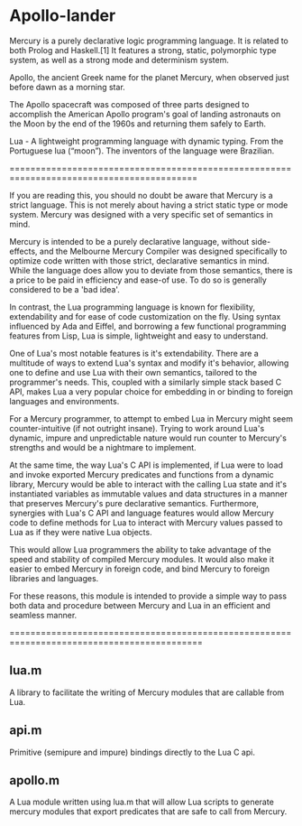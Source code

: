 Apollo-lander
=============

Mercury is a purely declarative logic programming language. It is related to 
both Prolog and Haskell.[1] It features a strong, static, polymorphic 
type system, as well as a strong mode and determinism system.

Apollo, the ancient Greek name for the planet Mercury, when observed just before
dawn as a morning star.

The Apollo spacecraft was composed of three parts designed to accomplish the 
American Apollo program's goal of landing astronauts on the Moon by the end of 
the 1960s and returning them safely to Earth.

Lua - A lightweight programming language with dynamic typing.
From the Portuguese lua (“moon”). The inventors of the language were Brazilian.

==========================================================================================

If you are reading this, you should no doubt be aware that Mercury is a
strict language.  This is not merely about having a strict static type
or mode system. Mercury was designed with a very specific set of semantics
in mind.  

Mercury is intended to be a purely declarative language, without 
side-effects, and the Melbourne Mercury Compiler was designed specifically 
to optimize code written with those strict, declarative semantics in mind.  
While the language does allow you to deviate from those semantics, there 
is a price to be paid in efficiency and ease-of use.  To do so is generally
considered to be a 'bad idea'.

In contrast, the Lua programming language is known for flexibility,
extendability and for ease of code customization on the fly.  Using syntax
influenced by Ada and Eiffel, and borrowing a few functional programming
features from Lisp, Lua is simple, lightweight and easy to understand.

One of Lua's most notable features is it's extendability.  There are a
multitude of ways to extend Lua's syntax and modify it's behavior,
allowing one to define and use Lua with their own semantics, tailored
to the programmer's needs.
This, coupled with a similarly simple stack based C API, makes Lua a very
popular choice for embedding in or binding to foreign languages and
environments.

For a Mercury programmer, to attempt to embed Lua in Mercury might seem
counter-intuitive (if not outright insane).  Trying to work around
Lua's dynamic, impure and unpredictable nature would run counter to
Mercury's strengths and would be a nightmare to implement.

At the same time, the way Lua's C API is implemented, if Lua were to load
and invoke exported Mercury predicates and functions from a dynamic library,
Mercury would be able to interact with the calling Lua state and it's
instantiated variables as immutable values and data structures in a manner
that preserves Mercury's pure declarative semantics.  Furthermore, 
synergies with Lua's C API and language features would allow Mercury code 
to define methods for Lua to interact with Mercury values passed to Lua as 
if they were native Lua objects.  

This would allow Lua programmers the ability to take advantage of the speed 
and stability of compiled Mercury modules. It would also make it easier
to embed Mercury in foreign code, and bind Mercury to foreign libraries and
languages.
 
For these reasons, this module is intended to provide a simple way to pass 
both data and procedure between Mercury 
and Lua in an efficient and seamless manner.

===========================================================================================


lua.m		
-----

A library to facilitate the writing of Mercury modules that are callable from Lua.

api.m
----

Primitive (semipure and impure) bindings directly to the Lua C api.
	
	
		
apollo.m
--------

A Lua module written using lua.m that will allow Lua scripts to generate mercury modules 
that export predicates that are safe to call from Mercury.





